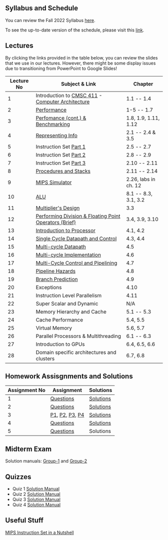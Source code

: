 ## Syllabus and Schedule
You can review the Fall 2022 Syllabus [here](https://docs.google.com/document/d/1rNpJqSz3F1OXrfnU-yYt8ZhoShAV4XGtDoalI7XAkxs/edit?usp=sharing). 

To see the up-to-date version of the schedule, please visit this [link](
https://docs.google.com/spreadsheets/d/1aKL8B1QTyUmcOuGEN3xV1pbpBPYe1P5fbHKwI3VI90M/edit#gid=0).

## Lectures
By clicking the links provided in the table below, you can review the slides that we use in our lectures. However, there might be some display issues due to transitioning from PowerPoint to Google Slides!

| Lecture No | Subject & Link | Chapter |
| ------------- | ------------- | ------------- |
| 1 | Introduction to [CMSC 411](https://docs.google.com/presentation/d/1-aFF8afND3U7TEijsB-ySEmlFctwi70KpUkBbYt_YSs/edit?usp=sharing) - [Computer Architecture](https://docs.google.com/presentation/d/1dv2tgCmJddnfcO-zO3ue5t0O2DUjQh7seF9G_Ogk100/edit?usp=sharing)| 1.1 -- 1.4 |
| 2 | [Performance](https://docs.google.com/presentation/d/1MXgDIibxjZRFO_XCd0ZMYCH5lt1S2UWlER7As9hXUrQ/edit?usp=sharing) | 1-5 -- 1.7 |
| 3 | [Perfomance (cont.) & Benchmarking](https://docs.google.com/presentation/d/1b9t53WYNg2qlbZ4meKQyw68KS1t9jnES-978JeT7ggI/edit?usp=sharing) | 1.8, 1.9, 1.11, 1.12 |
| 4 | [Representing Info](https://docs.google.com/presentation/d/1CbYSF6R4CUnjJjEm_4rTmd0OZ3uqGkdCHOPyWbpaLIw/edit?usp=sharing) | 2.1 -- 2.4 & 3.5 |
| 5 | Instruction Set [Part 1](https://docs.google.com/presentation/d/1AhYLMnfvmm5PeRPykBqGcUFsxWQUkYAkCsQCMakSNDs/edit?usp=sharing) | 2.5 -- 2.7 |
| 6 | Instruction Set [Part 2](https://docs.google.com/presentation/d/1gyEu3so2hq0Tcf0hCDiWqjn3Q-AgDUXp08IrQiRA6xw/edit?usp=sharing) | 2.8 -- 2.9 |
| 7 | Instruction Set [Part 3](https://docs.google.com/presentation/d/1ykJRFgXHP_zwJhPoGO8T7EGNHXixFJcAdSP8GDQ2Kkw/edit?usp=sharing)| 2.10 -- 2.11  |
| 8 | [Procedures and Stacks](https://docs.google.com/presentation/d/1jM5b8PWW58WNCH3ouWjgLs_o9Rgb7FNMqTTMV4Mg7uU/edit?usp=sharing) | 2.11 -- 2.14 |
| 9 | [MIPS Simulator](https://docs.google.com/presentation/d/1TxTZ4rfaTmPeUIXsxQxCQUh9hM2sBkMtuT6z6ulKe_c/edit?usp=sharing) | 2.26, labs in ch. 12 |
| 10 | [ALU](https://docs.google.com/presentation/d/1buzIy_AdXkEpjGzKpoQNaJORXXN8B6tsPZjq5pGfFjc/edit?usp=sharing) | 8.1 -- 8.3, 3.1, 3.2 |
| 11 | [Multiplier's Design](https://docs.google.com/presentation/d/1C1JTX7dgULXmF3b7V86aGb1i6dxdyyvqe3HTE64yOJI/edit?usp=sharing) | 3.3 |
| 12 | [Performing Division & Floating Point Operators (Brief)](https://docs.google.com/presentation/d/1OuVNpQrMptUmKgimxITUb8ARAi__-oZux7sxSzBuBtE/edit?usp=sharing) | 3.4, 3.9, 3.10 |
| 13 | [Introduction to Processor](https://docs.google.com/presentation/d/1ILF0ZJWmFja5_VrbKLcpzYc8b82GbyZFSmiBqOemlpc/edit?usp=sharing)|  4.1, 4.2 |
| 14 | [Single Cycle Datapath and Control](https://docs.google.com/presentation/d/1A68yegptR6iarKstDO2qKgLsYb97NEEA9lXJQrTey-w/edit?usp=sharing) | 4.3, 4.4 |
| 15 | [Multi-cycle Datapath](https://docs.google.com/presentation/d/18qhqWUh8F-k30DkSd4KHkvjNJgDh41XBIVCy97PjvhU/edit?usp=sharing) | 4.5 |
| 16 | [Multi-cycle Implementation](https://docs.google.com/presentation/d/1OoCpRhzqyfFFOQUUfpsOIZX-mRrO3LZXICKB89JFXkQ/edit?usp=sharing) | 4.6 |
| 17 | [Multi-Cycle Control and Pipelining](https://docs.google.com/presentation/d/1dTraI_EbEOVhw_pJOnn6JKjIo3Pt-VCMlRonXwaM9HE/edit?usp=sharing) | 4.7 |
| 18 | [Pipeline Hazards](https://docs.google.com/presentation/d/1Lv__LAA5j1i8fC0srTQzYNkXGvAfCNo7RLlARAix1Rc/edit?usp=sharing) | 4.8 |
| 19 | [Branch Prediction](https://docs.google.com/presentation/d/14r3PdsLAGF1K4OCFvBaemIYGM4MOcqZtPFHR9sBoiEI/edit?usp=sharing) | 4.9 |
| 20 | Exceptions | 4.10 |
| 21 | Instruction Level Parallelism | 4.11 |
| 22 | Super Scalar and Dynamic | N/A |
| 23 | Memory Hierarchy and Cache | 5.1 -- 5.3 |
| 24 | Cache Performance | 5.4, 5.5 |
| 25 | Virtual Memory | 5.6, 5.7 |
| 26 | Parallel Processors & Multithreading| 6.1 -- 6.3 |
| 27 | Introduction to GPUs | 6.4, 6.5, 6.6 |
| 28 | Domain specific architectures and clusters | 6.7, 6.8 |




## Homework Assisgnments and Solutions
| Assignment No | Assignment | Solutions |
| ------------- | ------------- |------------- |
| 1 | [Questions](https://docs.google.com/document/d/1chLIPU7L058B3DGN6QlM0WeeZIajw3BK-eCckQgSMxg/edit?usp=sharing) | [Solutions](https://docs.google.com/document/d/1yI4SgzSsxhz7NdFGw_AcnsqKbw4V-QmVwMubAOkneEI/edit?usp=sharing) |
| 2 | [Questions](https://docs.google.com/document/d/1Zt58fxLcUxRbJiBUO6y6bHeFx6ZDEVZjNp5XIpOuBUM/edit?usp=sharing) | [Solutions](https://docs.google.com/document/d/1WXfKIK3nTksaaGjnFQonYsRbVnwuOU9koghlKLcO1oI/edit?usp=sharing) |
| 3 | [P1](https://forms.gle/aR7MG28Vq6abEdst6), [P2](https://forms.gle/USrrbrk6nwvbAVMh6), [P3](https://forms.gle/By7ce2vE9Y5ZeSqq7), [P4](https://forms.gle/sE276uApPk32fwpH7) | [Solutions](https://drive.google.com/file/d/1GeNXZrj0tx8PmwH0-0Qxi6hGTkJx3xk9/view?usp=sharing) |
| 4 | [Questions](https://docs.google.com/document/d/18iVTzxuiV9jdZhpSD5Wz3D7hyG5OVAyc_HupCSEu9Ec/edit?usp=sharing) | [Solutions](https://docs.google.com/document/d/1Q4EiDkCeXoVlJQfCeVaEfwVquh0bPaJr4iI6S4zy4nw/edit?usp=sharing) |
| 5 | [Questions](https://docs.google.com/document/d/1Mha-Q4vamdYkQOx608j9iOEGADLfTYuZDbe3oiJXKq4/edit?usp=sharing) | Solutions |


## Midterm Exam
Solution manuals: [Group-1](https://docs.google.com/document/d/1bfk3anRR1_ST6lfWxLM-qTTB8dratW-Aiklpivfg4is/edit?usp=sharing) and [Group-2](https://docs.google.com/document/d/1OQS9gFz4j8BthtXz5bpeZHksPezhAjECj6bR4CXTdIM/edit?usp=sharing)

## Quizzes
- Quiz 1 [Solution Manual](https://docs.google.com/document/d/1PLHH76GWiplCLFgjptkLLgKozmBkbU79IOecUMsrHrE/edit?usp=sharing)
- Quiz 2 [Solution Manual](https://docs.google.com/document/d/1cy0nD_fodi6I1yoM0hS5feo1ho4V1sNmNhQtgrULUs4/edit?usp=sharing)
- Quiz 3 [Solution Manual](https://docs.google.com/document/d/10kK9rgMAalTuHi-BcLWqKTfbvaGUrHor0_WK0w1Zbt4/edit?usp=sharing)
- Quiz 4 [Solution Manual](https://docs.google.com/document/d/1EnIvmLJxqAM1zzHl3ZH1DX-6sAjpN_5sv88yVGsmnyc/edit?usp=sharing)

## Useful Stuff
[MIPS Instruction Set in a Nutshell](https://docs.google.com/document/d/1kx75d1Kn1rjCsR-ZLefd9y2kIteslbTL7p1LtCmpRsY/edit?usp=sharing)

